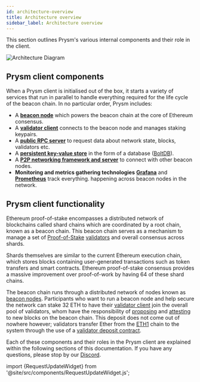 ```yaml
---
id: architecture-overview
title: Architecture overview
sidebar_label: Architecture overview
---
```

  This section outlines Prysm's various internal components and their role in
  the client.

![Architecture Diagram](/img/prysm-architecture.png)

## Prysm client components

When a Prysm client is initialised out of the box, it starts a variety of services that run in parallel to handle everything required for the life cycle of the beacon chain. In no particular order, Prysm includes:

* A [**beacon node**](/docs/how-prysm-works/beacon-node) which powers the beacon chain at the core of Ethereum consensus.
* A [**validator client**](/docs/how-prysm-works/prysm-validator-client) connects to the beacon node and manages staking keypairs.
* A [**public RPC server**](/docs/how-prysm-works/prysm-public-api) to request data about network state, blocks, validators etc.
* A [**persistent key-value store**](/docs/how-prysm-works/database-backend-boltdb) in the form of a database \([BoltDB](/docs/how-prysm-works/database-backend-boltdb)\).
* A [**P2P networking framework and server**](/docs/how-prysm-works/p2p-networking) to connect with other beacon nodes.
* **Monitoring and metrics gathering technologies** [**Grafana**](https://grafana.com/) and [**Prometheus**](https://prometheus.io) track everything. happening across beacon nodes in the network.

## Prysm client functionality

Ethereum proof-of-stake encompasses a distributed network of blockchains called shard chains which are coordinated by a root chain, known as a beacon chain. This beacon chain serves as a mechanism to manage a set of [Proof-of-Stake](/docs/terminology#proof-of-stake-pos) [validators](/docs/terminology#validator) and overall consensus across shards.

Shards themselves are similar to the current Ethereum execution chain, which stores blocks containing user-generated transactions such as token transfers and smart contracts. Ethereum proof-of-stake consensus provides a massive improvement over proof-of-work by having 64 of these shard chains.

The beacon chain runs through a distributed network of nodes known as [beacon nodes](/docs/how-prysm-works/beacon-node). Participants who want to run a beacon node and help secure the network can stake 32 ETH to have their [validator client](/docs/how-prysm-works/prysm-validator-client) join the overall pool of validators, whom have the responsibility of [proposing](/docs/terminology#propose) and [attesting](/docs/terminology#attest) to new blocks on the beacon chain. This deposit does not come out of nowhere however; validators transfer Ether from the [ETH1](/docs/terminology#eth1) chain to the system through the use of a [validator deposit contract](/docs/how-prysm-works/validator-deposit-contract).

Each of these components and their roles in the Prysm client are explained within the following sections of this documentation. If you have any questions, please stop by our [Discord](https://discord.gg/prysmaticlabs).


import {RequestUpdateWidget} from '@site/src/components/RequestUpdateWidget.js';

<RequestUpdateWidget docTitleToUse="Architecture overview"/>